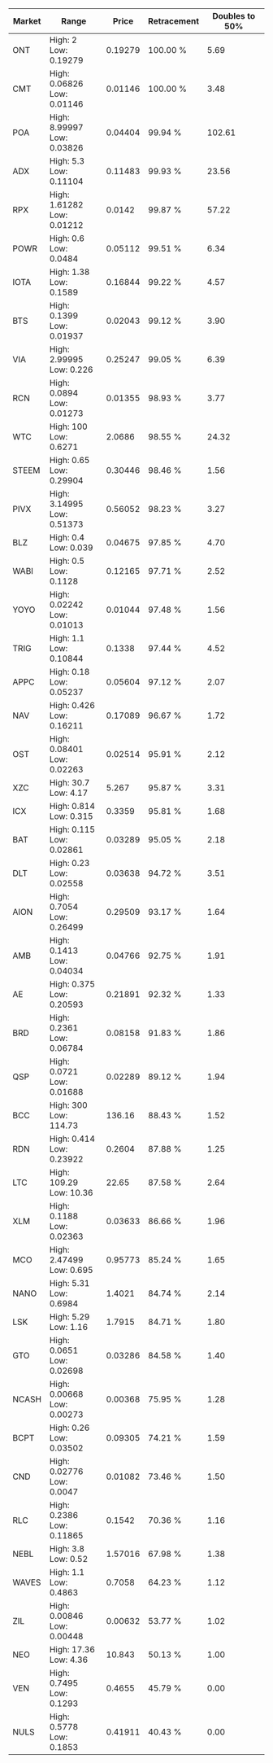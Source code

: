 | Market | Range | Price| Retracement | Doubles to 50% |
| --- | --- | --- | --- | --- |
| ONT | High: 2<br />Low: 0.19279 | 0.19279 | 100.00 % | 5.69 |
| CMT | High: 0.06826<br />Low: 0.01146 | 0.01146 | 100.00 % | 3.48 |
| POA | High: 8.99997<br />Low: 0.03826 | 0.04404 | 99.94 % | 102.61 |
| ADX | High: 5.3<br />Low: 0.11104 | 0.11483 | 99.93 % | 23.56 |
| RPX | High: 1.61282<br />Low: 0.01212 | 0.0142 | 99.87 % | 57.22 |
| POWR | High: 0.6<br />Low: 0.0484 | 0.05112 | 99.51 % | 6.34 |
| IOTA | High: 1.38<br />Low: 0.1589 | 0.16844 | 99.22 % | 4.57 |
| BTS | High: 0.1399<br />Low: 0.01937 | 0.02043 | 99.12 % | 3.90 |
| VIA | High: 2.99995<br />Low: 0.226 | 0.25247 | 99.05 % | 6.39 |
| RCN | High: 0.0894<br />Low: 0.01273 | 0.01355 | 98.93 % | 3.77 |
| WTC | High: 100<br />Low: 0.6271 | 2.0686 | 98.55 % | 24.32 |
| STEEM | High: 0.65<br />Low: 0.29904 | 0.30446 | 98.46 % | 1.56 |
| PIVX | High: 3.14995<br />Low: 0.51373 | 0.56052 | 98.23 % | 3.27 |
| BLZ | High: 0.4<br />Low: 0.039 | 0.04675 | 97.85 % | 4.70 |
| WABI | High: 0.5<br />Low: 0.1128 | 0.12165 | 97.71 % | 2.52 |
| YOYO | High: 0.02242<br />Low: 0.01013 | 0.01044 | 97.48 % | 1.56 |
| TRIG | High: 1.1<br />Low: 0.10844 | 0.1338 | 97.44 % | 4.52 |
| APPC | High: 0.18<br />Low: 0.05237 | 0.05604 | 97.12 % | 2.07 |
| NAV | High: 0.426<br />Low: 0.16211 | 0.17089 | 96.67 % | 1.72 |
| OST | High: 0.08401<br />Low: 0.02263 | 0.02514 | 95.91 % | 2.12 |
| XZC | High: 30.7<br />Low: 4.17 | 5.267 | 95.87 % | 3.31 |
| ICX | High: 0.814<br />Low: 0.315 | 0.3359 | 95.81 % | 1.68 |
| BAT | High: 0.115<br />Low: 0.02861 | 0.03289 | 95.05 % | 2.18 |
| DLT | High: 0.23<br />Low: 0.02558 | 0.03638 | 94.72 % | 3.51 |
| AION | High: 0.7054<br />Low: 0.26499 | 0.29509 | 93.17 % | 1.64 |
| AMB | High: 0.1413<br />Low: 0.04034 | 0.04766 | 92.75 % | 1.91 |
| AE | High: 0.375<br />Low: 0.20593 | 0.21891 | 92.32 % | 1.33 |
| BRD | High: 0.2361<br />Low: 0.06784 | 0.08158 | 91.83 % | 1.86 |
| QSP | High: 0.0721<br />Low: 0.01688 | 0.02289 | 89.12 % | 1.94 |
| BCC | High: 300<br />Low: 114.73 | 136.16 | 88.43 % | 1.52 |
| RDN | High: 0.414<br />Low: 0.23922 | 0.2604 | 87.88 % | 1.25 |
| LTC | High: 109.29<br />Low: 10.36 | 22.65 | 87.58 % | 2.64 |
| XLM | High: 0.1188<br />Low: 0.02363 | 0.03633 | 86.66 % | 1.96 |
| MCO | High: 2.47499<br />Low: 0.695 | 0.95773 | 85.24 % | 1.65 |
| NANO | High: 5.31<br />Low: 0.6984 | 1.4021 | 84.74 % | 2.14 |
| LSK | High: 5.29<br />Low: 1.16 | 1.7915 | 84.71 % | 1.80 |
| GTO | High: 0.0651<br />Low: 0.02698 | 0.03286 | 84.58 % | 1.40 |
| NCASH | High: 0.00668<br />Low: 0.00273 | 0.00368 | 75.95 % | 1.28 |
| BCPT | High: 0.26<br />Low: 0.03502 | 0.09305 | 74.21 % | 1.59 |
| CND | High: 0.02776<br />Low: 0.0047 | 0.01082 | 73.46 % | 1.50 |
| RLC | High: 0.2386<br />Low: 0.11865 | 0.1542 | 70.36 % | 1.16 |
| NEBL | High: 3.8<br />Low: 0.52 | 1.57016 | 67.98 % | 1.38 |
| WAVES | High: 1.1<br />Low: 0.4863 | 0.7058 | 64.23 % | 1.12 |
| ZIL | High: 0.00846<br />Low: 0.00448 | 0.00632 | 53.77 % | 1.02 |
| NEO | High: 17.36<br />Low: 4.36 | 10.843 | 50.13 % | 1.00 |
| VEN | High: 0.7495<br />Low: 0.1293 | 0.4655 | 45.79 % | 0.00 |
| NULS | High: 0.5778<br />Low: 0.1853 | 0.41911 | 40.43 % | 0.00 |
